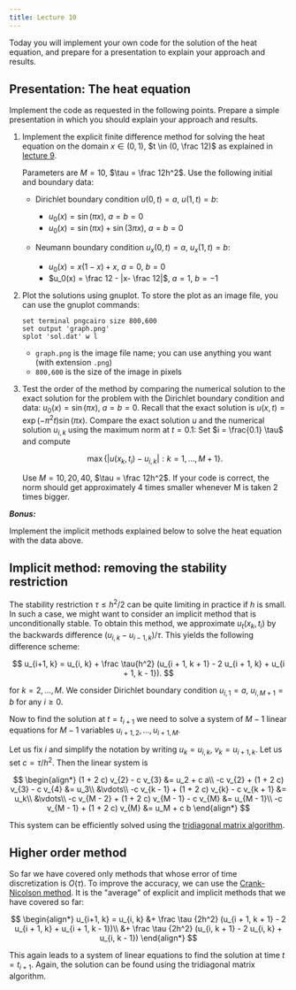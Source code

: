 ```yaml
---
title: Lecture 10
---
```


Today you will implement your own code for the solution of the heat
equation, and prepare for a presentation to explain your approach and
results.

## Presentation: The heat equation

Implement the code as requested in the following points. Prepare a
simple presentation in which you should explain your approach and
results.

 1. Implement the explicit finite difference method for solving the heat
    equation on the domain $x \in (0, 1)$, $t \in (0, \frac 12)$ as
    explained in [lecture
    9](lec09.html).

    Parameters are $M = 10$, $\tau = \frac 12h^2$. Use the following initial and boundary data:

    - Dirichlet boundary condition $u(0, t) = a$, $u(1, t) = b$:

        - $u_0(x) = \sin(\pi x)$, $a = b = 0$
        - $u_0(x) = \sin(\pi x) + \sin(3\pi x)$, $a = b = 0$

    - Neumann boundary condition $u_x(0, t) = a$, $u_x(1, t) = b$:

        - $u_0(x) = x(1 - x) + x$, $a = 0$,  $b = 0$
        - $u_0(x) = \frac 12 - |x- \frac 12|$, $a = 1$, $b = -1$

 2. Plot the solutions using gnuplot. To store the plot as an image
    file, you can use the gnuplot commands:

    ```gnuplot
    set terminal pngcairo size 800,600
    set output 'graph.png'
    splot 'sol.dat' w l
    ```

    - `graph.png` is the image file name; you can use anything you want
      (with extension `.png`)
    - `800,600` is the size of the image in pixels


 3. Test the order of the method by comparing the numerical solution to
    the exact solution for the problem with the Dirichlet boundary
    condition and data: $u_0(x) = \sin(\pi x)$, $a = b = 0$.  Recall
    that the exact solution is $u(x,t) = \exp(-\pi ^2t) \sin(\pi x)$.
    Compare the exact solution $u$ and the numerical solution $u_{i, k}$
    using the maximum norm at $t = 0.1$: Set $i = \frac{0.1} \tau$ and
    compute

    $$
    \max \{|u(x_k, t_i) - u_{i, k}|: k=1, \ldots, M+1\}.
    $$

    Use $M = 10, 20, 40$, $\tau = \frac 12h^2$. If your code is correct, the norm
    should get approximately 4 times smaller whenever M is taken 2 times bigger.

___Bonus:___

Implement the implicit methods explained below to solve the heat
equation with the data above.

## Implicit method: removing the stability restriction

The stability restriction $\tau ≤ h^2/2$ can be quite limiting in practice
if $h$ is small. In such a case, we might want to consider an implicit
method that is unconditionally stable. To obtain this method, we
approximate $u_t(x_k, t_i)$ by the backwards difference $(u_{i,k} -
u_{i-1,k})/\tau$. This yields the following difference scheme:

$$
u_{i+1, k} = u_{i, k} + \frac \tau{h^2} (u_{i + 1, k + 1} - 2 u_{i + 1, k} + u_{i + 1, k - 1}).
$$

for $k = 2, \ldots, M$.
We consider Dirichlet boundary condition $u_{i, 1} = a$, $u_{i, M + 1} =
b$ for any $i ≥ 0$.

Now to find the solution at $t = t_{i+1}$ we need to solve a system of
$M - 1$ linear equations for $M - 1$ variables $u_{i + 1, 2}, \ldots, u_{i + 1, M}$.

Let us fix $i$ and simplify the notation by writing $u_k = u_{i,k}$,
$v_k = u_{i + 1,k}$. Let us set $c = \tau / h^2$. Then the linear system is

$$
\begin{align*}
(1 + 2 c) v_{2} - c v_{3} &= u_2 + c a\\
-c v_{2} + (1 + 2 c) v_{3} - c v_{4} &= u_3\\
&\vdots\\
-c v_{k - 1} + (1 + 2 c) v_{k} - c v_{k + 1} &= u_k\\
&\vdots\\
-c v_{M - 2} + (1 + 2 c) v_{M - 1} - c v_{M} &= u_{M - 1}\\
-c v_{M - 1} + (1 + 2 c) v_{M} &= u_M + c b
\end{align*}
$$

This system can be efficiently solved using the [tridiagonal matrix
algorithm](https://en.wikipedia.org/wiki/Tridiagonal_matrix_algorithm).

## Higher order method

So far we have covered only methods that whose error of time
discretization is $O(\tau)$. To improve the accuracy, we can use the
[Crank-Nicolson
method](https://en.wikipedia.org/wiki/Crank%E2%80%93Nicolson_method). It
is the "average" of explicit and implicit methods that we have covered
so far:

$$
\begin{align*}
u_{i+1, k} = u_{i, k} &+ \frac \tau {2h^2} (u_{i + 1, k + 1} - 2 u_{i + 1, k} + u_{i + 1, k - 1})\\
                      &+ \frac \tau {2h^2} (u_{i, k + 1} - 2 u_{i, k} + u_{i,  k - 1})
\end{align*}
$$

This again leads to a system of linear equations to find the solution at
time $t = t_{i+1}$. Again, the solution can be found using the
tridiagonal matrix algorithm.


